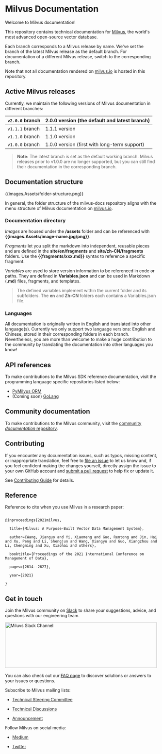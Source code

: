 

# Milvus Documentation

Welcome to Milvus documentation!

This repository contains technical documentation for [Milvus](https://github.com/milvus-io/milvus), the world's most advanced open-source vector database. 

Each branch corresponds to a Milvus release by name. We've set the branch of the latest Milvus release as the default branch. For documentation of a different Milvus release, switch to the corresponding branch. 

Note that not all documentation rendered on [milvus.io](https://milvus.io/docs/home) is hosted in this repository. 

## Active Milvus releases

Currently, we maintain the following versions of Milvus documentation in different branches:

| `v2.0.0` branch | 2.0.0 version (the default and latest branch) |
| --------------- | --------------------------------------------- |
| `v1.1.1` branch | 1.1.1 version                                 |
| `v1.1.0` branch | 1.1.0 version                                 |
| `v1.0.0` branch | 1.0.0 version (first with long-term support)  |

> **Note:**
> The latest branch is set as the default working branch. 
> Milvus releases prior to v1.0.0 are no longer supported, but you can still find their documentation in the corresponding branch.

## Documentation structure

{{images.Assets/folder-structure.png}}

In general, the folder structure of the milvus-docs repository aligns with the menu structure of Milvus documentation on [milvus.io](https://milvus.io/).

### Documentation directory

*Images* are housed under the **/assets** folder and can be referenced with **{{images.Assets/image-name.jpg/png}}**.

*Fragments* let you split the markdown into independent, reusable pieces and are defined in the **site/en/fragments** and **site/zh-CN/fragments** folders. Use the **{{fragments/xxx.md}}** syntax to reference a specific fragment.

*Variables* are used to store version information to be referenced in code or paths. They are defined in **Variables.json** and can be used in Markdown (**.md**) files, fragments, and templates. 

> The defined variables implement within the current folder and its subfolders. The **en** and **Zh-CN** folders each contains a Variables.json file.

### Languages

All documentation is originally written in English and translated into other language(s). Currently we only support two language versions: English and Chinese, stored in their corresponding folders in each branch. Nevertheless, you are more than welcome to make a huge contribution to the community by translating the documentation into other languages you know!

## API references

To make contributions to the Milvus SDK reference documentation, visit the programming language specific repositories listed below:

- [PyMilvus ORM](https://github.com/milvus-io/pymilvus-orm)
- (Coming soon) [GoLang](https://github.com/milvus-io/milvus-sdk-go)



## Community documentation



To make contributions to the Milvus community, visit the [community *documentation* repository](https://github.com/milvus-io/web-content).



## Contributing



If you encounter any documentation issues, such as typos, missing content, or inappropriate translation, feel free to [file an issue](https://github.com/milvus-io/milvus-docs/issues/new/choose) to let us know and, if you feel confident making the changes yourself, directly assign the issue to your own GitHub account and [submit a pull request](https://github.com/milvus-io/milvus-docs/pulls) to help fix or update it.



See [Contributing Guide](CONTRIBUTING.md) for details.



## Reference

Reference to cite when you use Milvus in a research paper:

```

@inproceedings{2021milvus,

  title={Milvus: A Purpose-Built Vector Data Management System},

  author={Wang, Jianguo and Yi, Xiaomeng and Guo, Rentong and Jin, Hai and Xu, Peng and Li, Shengjun and Wang, Xiangyu and Guo, Xiangzhou and Li, Chengming and Xu, Xiaohai and others},

  booktitle={Proceedings of the 2021 International Conference on Management of Data},

  pages={2614--2627},

  year={2021}

}

```



## Get in touch

Join the Milvus community on [Slack](https://join.slack.com/t/milvusio/shared_invite/zt-e0u4qu3k-bI2GDNys3ZqX1YCJ9OM~GQ) to share your suggestions, advice, and questions with our engineering team. 



<a href="https://join.slack.com/t/milvusio/shared_invite/zt-e0u4qu3k-bI2GDNys3ZqX1YCJ9OM~GQ">

​    <img src="https://zillizstorage.blob.core.windows.net/zilliz-assets/zilliz-assets/assets/readme_slack_4a07c4c92f.png" alt="Miluvs Slack Channel"  height="150" width="500">

</a>



You can also check out our [FAQ page](https://milvus.io/docs/v2.0.0/performance_faq.md) to discover solutions or answers to your issues or questions.



Subscribe to Milvus mailing lists:



- [Technical Steering Committee](https://lists.lfai.foundation/g/milvus-tsc)

- [Technical Discussions](https://lists.lfai.foundation/g/milvus-technical-discuss)

- [Announcement](https://lists.lfai.foundation/g/milvus-announce)



Follow Milvus on social media:



- [Medium](https://medium.com/@milvusio)

- [Twitter](https://twitter.com/milvusio)
